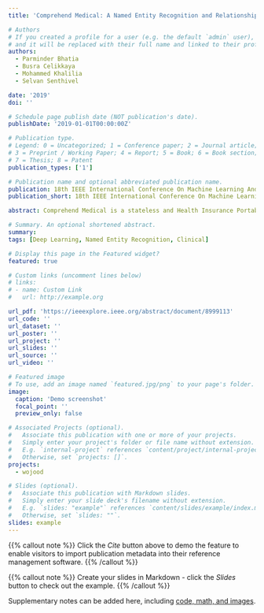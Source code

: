 ```yaml
---
title: 'Comprehend Medical: A Named Entity Recognition and Relationship Extraction Web Service'

# Authors
# If you created a profile for a user (e.g. the default `admin` user), write the username (folder name) here
# and it will be replaced with their full name and linked to their profile.
authors:
  - Parminder Bhatia
  - Busra Celikkaya
  - Mohammed Khalilia
  - Selvan Senthivel

date: '2019'
doi: ''

# Schedule page publish date (NOT publication's date).
publishDate: '2019-01-01T00:00:00Z'

# Publication type.
# Legend: 0 = Uncategorized; 1 = Conference paper; 2 = Journal article;
# 3 = Preprint / Working Paper; 4 = Report; 5 = Book; 6 = Book section;
# 7 = Thesis; 8 = Patent
publication_types: ['1']

# Publication name and optional abbreviated publication name.
publication: 18th IEEE International Conference On Machine Learning And Applications (ICMLA)
publication_short: 18th IEEE International Conference On Machine Learning And Applications (ICMLA)

abstract: Comprehend Medical is a stateless and Health Insurance Portability and Accountability Act (HIPAA) eligible Named Entity Recognition (NER) and Relationship Extraction (RE) service launched under Amazon Web Services (AWS) trained using state-of-the-art deep learning models. Contrary to many existing open source tools, Comprehend Medical is scalable and does not require steep learning curve, dependencies, pipeline configurations, or installations. Currently, Comprehend Medical performs NER in five medical categories Anatomy, Medical Condition, Medications, Protected Health Information (PHI) and Treatment, Test and Procedure (TTP). Additionally, the service provides relationship extraction for the detected entities as well as contextual information such as negation and temporality in the form of traits. Comprehend Medical provides two Application Programming Interfaces (API) 1) the NERe API which returns all the extracted named entities, their traits and the relationships between them and 2) the PHId API which returns just the protected health information contained in the text. Furthermore, Comprehend Medical is accessible through AWS Console, Java and Python Software Development Kit (SDK), making it easier for non-developers and developers to use.

# Summary. An optional shortened abstract.
summary: 
tags: [Deep Learning, Named Entity Recognition, Clinical]

# Display this page in the Featured widget?
featured: true

# Custom links (uncomment lines below)
# links:
# - name: Custom Link
#   url: http://example.org

url_pdf: 'https://ieeexplore.ieee.org/abstract/document/8999113'
url_code: ''
url_dataset: ''
url_poster: ''
url_project: ''
url_slides: ''
url_source: ''
url_video: ''

# Featured image
# To use, add an image named `featured.jpg/png` to your page's folder.
image:
  caption: 'Demo screenshot'
  focal_point: ''
  preview_only: false

# Associated Projects (optional).
#   Associate this publication with one or more of your projects.
#   Simply enter your project's folder or file name without extension.
#   E.g. `internal-project` references `content/project/internal-project/index.md`.
#   Otherwise, set `projects: []`.
projects:
  - wojood

# Slides (optional).
#   Associate this publication with Markdown slides.
#   Simply enter your slide deck's filename without extension.
#   E.g. `slides: "example"` references `content/slides/example/index.md`.
#   Otherwise, set `slides: ""`.
slides: example
---
```


{{% callout note %}}
Click the _Cite_ button above to demo the feature to enable visitors to import publication metadata into their reference management software.
{{% /callout %}}

{{% callout note %}}
Create your slides in Markdown - click the _Slides_ button to check out the example.
{{% /callout %}}

Supplementary notes can be added here, including [code, math, and images](https://wowchemy.com/docs/writing-markdown-latex/).
